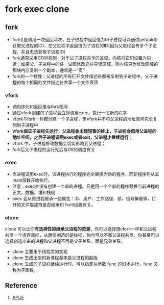 # fork exec clone

## fork

* fork()是调用一次返回两次，在子进程中返回值为0(子进程可以通过getppid()获取父进程的ID)，在父进程中返回值为子进程的ID(因为父进程会有多个子进程，并且无法获取子进程ID)
* fork通常采用COW机制：对于父子进程共享的区域，内核将它们设置为只读；如果父、子进程中的任一试图修改这些只读区域，则内核只为修改区域的那块内存复制一个副本，通常是一“页”
* fork的一个特性：父进程的所有打开文件描述符都被复制到子进程中，父子进程的每个相同的文件描述符共享一个文件表项

### vfork

* 调用序列和返回值与fork相同
* 通过vfork创建的子进程会立即调用exec，执行一段新的程序
* vfork与fork一样都创建一个子进程，但vfork并不将父进程的地址空间完全复制到子进程中
* **vfork保证子进程先运行，父进程会出现短暂的终止，子进程会借用父进程的地址空间，之后子进程调用exec或者exit，父进程才继续运行**；
* vfork 中，子进程修改数据会切实影响到父进程；
* fork后父子进程的运行先后与OS的调度有关

### exec

* 当进程调用exec时，该进程执行的程序完全替换为新的程序，而新程序则从其main函数开始执行。
* 注意：exec并没有创建一个新的进程。只是用一个全新的程序替换当前进程的正文，数据，堆和栈段
* exec 会从原进程继承一些属性：ID、用户、工作路径、锁、信号屏蔽等，打开的文件描述符是否继承和 fcntl设置有关。

### clone

clone 可以让你**有选择性的继承父进程的资源**，你可以选择想vfork一样和父进程共享一个虚存空间，从而使创造的是线程，你也可以不和父进程共享，你甚至可以选择创造出来的进程和父进程不再是父子关系，而是兄弟关系。

* clone 主要用于线程库的实现
* clone 生成出来的新进程基本是父进程的翻版
* clone 生成的子进程继续运行时，可以指定从参数 func 的幻术运行，func 又称为子函数。

## Reference

1. [APUE](https://item.jd.com/12720738.html)
